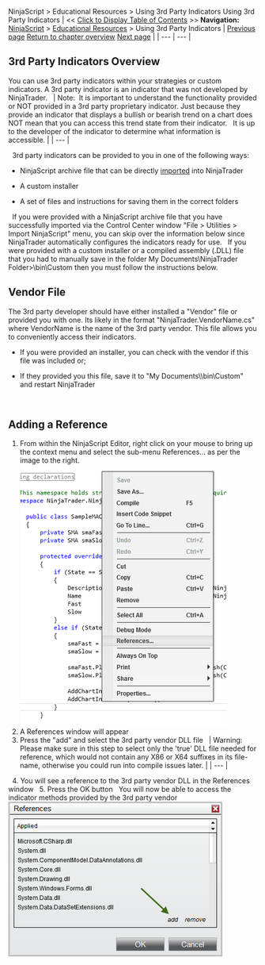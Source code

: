﻿
NinjaScript > Educational Resources > Using 3rd Party Indicators
Using 3rd Party Indicators
| << [Click to Display Table of Contents](using_3rd_party_indicators.md) >> **Navigation:**     [NinjaScript](ninjascript-1.md) > [Educational Resources](educational_resources-1.md) > Using 3rd Party Indicators | [Previous page](understanding_the_lifecycle_of-1.md) [Return to chapter overview](educational_resources-1.md) [Next page](using_atm_strategies-1.md) |
| --- | --- |
## 3rd Party Indicators Overview
You can use 3rd party indicators within your strategies or custom indicators. A 3rd party indicator is an indicator that was not developed by NinjaTrader. 
 
| Note:  It is important to understand the functionality provided or NOT provided in a 3rd party proprietary indicator. Just because they provide an indicator that displays a bullish or bearish trend on a chart does NOT mean that you can access this trend state from their indicator.   It is up to the developer of the indicator to determine what information is accessible. |
| --- |

 
3rd party indicators can be provided to you in one of the following ways:
 
- NinjaScript archive file that can be directly [imported](import-1.md) into NinjaTrader  

- A custom installer 

- A set of files and instructions for saving them in the correct folders 

 
If you were provided with a NinjaScript archive file that you have successfully imported via the Control Center window "File > Utilities > Import NinjaScript" menu, you can skip over the information below since NinjaTrader automatically configures the indicators ready for use.
 
If you were provided with a custom installer or a compiled assembly (.DLL) file that you had to manually save in the folder My Documents\\NinjaTrader Folder>\\bin\\Custom then you must follow the instructions below.
 
## Vendor File
The 3rd party developer should have either installed a "Vendor" file or provided you with one. Its likely in the format "NinjaTrader.VendorName.cs" where VendorName is the name of the 3rd party vendor. This file allows you to conveniently access their indicators.
 
- If you were provided an installer, you can check with the vendor if this file was included or; 

- If they provided you this file, save it to "My Documents\\<NinjaTrader Folder>\\bin\\Custom" and restart NinjaTrader 

 
## Adding a Reference
1. From within the NinjaScript Editor, right click on your mouse to bring up the context menu and select the sub-menu References... as per the image to the right.
![Tips_1](tips_1.png)
 
2. A References window will appear
 
3. Press the "add" and select the 3rd party vendor DLL file
 
| Warning: Please make sure in this step to select only the 'true' DLL file needed for reference, which would not contain any X86 or X64 suffixes in its file-name, otherwise you could run into compile issues later. |
| --- |

 
4. You will see a reference to the 3rd party vendor DLL in the References window
 
5. Press the OK button
 
You will now be able to access the indicator methods provided by the 3rd party vendor
 
![Tips_2](tips_2.png)

